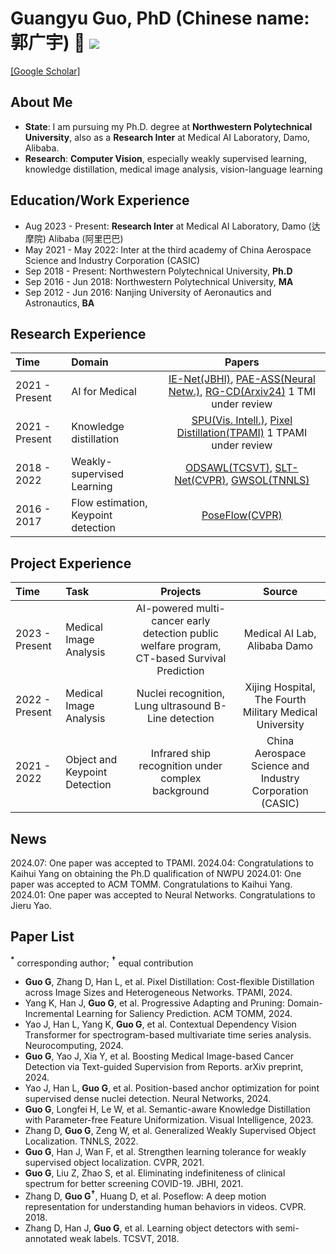 # Guangyu Guo, PhD (Chinese name: 郭广宇) 👋 ![](https://komarev.com/ghpvc/?username=gyguo&color=blue&style=flat-square)
[[Google Scholar]](https://scholar.google.com/citations?user=F-mtieAAAAAJ&hl=zh-CN)

##  About Me
- **State**: I am pursuing my Ph.D. degree at **Northwestern Polytechnical University**, also as a **Research Inter** at Medical AI Laboratory, Damo, Alibaba.
- **Research**: **Computer Vision**, especially weakly supervised learning, knowledge distillation, medical image analysis, vision-language learning

## Education/Work Experience
- Aug 2023 - Present: **Research Inter** at Medical AI Laboratory, Damo (达摩院) Alibaba (阿里巴巴)
- May 2021 - May 2022: Inter at the third academy of China Aerospace Science and Industry Corporation (CASIC)
- Sep 2018 - Present: Northwestern Polytechnical University, **Ph.D**
- Sep 2016 - Jun 2018: Northwestern Polytechnical University, **MA**
- Sep 2012 - Jun 2016: Nanjing University of Aeronautics and Astronautics, **BA**

## Research Experience
| Time | Domain | Papers  |
|:--------|:--------| :---------:|
|2021 - Present| AI for Medical| [IE-Net(JBHI)](https://ieeexplore.ieee.org/document/9357911), [PAE-ASS(Neural Netw.)](https://www.sciencedirect.com/science/article/pii/S0893608023007001), [RG-CD(Arxiv24)](http://arxiv.org/abs/2405.14230) 1 TMI under review|
|2021 - Present| Knowledge distillation | [SPU(Vis. Intell.)](https://link.springer.com/article/10.1007/s44267-023-00003-0), [Pixel Distillation(TPAMI)](https://ieeexplore.ieee.org/abstract/document/10579049) 1 TPAMI under review|
|2018 - 2022| Weakly-supervised Learning | [ODSAWL(TCSVT)](https://ieeexplore.ieee.org/abstract/document/8554285), [SLT-Net(CVPR)](http://openaccess.thecvf.com/content/CVPR2021/html/Guo_Strengthen_Learning_Tolerance_for_Weakly_Supervised_Object_Localization_CVPR_2021_paper.html), [GWSOL(TNNLS)](https://ieeexplore.ieee.org/abstract/document/9899408) |
|2016 - 2017| Flow estimation, Keypoint detection| [PoseFlow(CVPR)](https://openaccess.thecvf.com/content_cvpr_2018/html/Zhang_PoseFlow_A_Deep_CVPR_2018_paper.html) |

## Project Experience
| Time | Task | Projects  | Source  |
|:--------|:--------| :---------:| :---------:|
|2023 - Present | Medical Image Analysis | AI-powered multi-cancer early detection public welfare program, CT-based Survival Prediction | Medical AI Lab, Alibaba Damo |
|2022 - Present | Medical Image Analysis | Nuclei recognition, Lung ultrasound B-Line detection | Xijing Hospital, The Fourth Military Medical University |
|2021 - 2022 | Object and Keypoint Detection | Infrared ship recognition under complex background | China Aerospace Science and Industry Corporation (CASIC) |


## News
2024.07: One paper was accepted to TPAMI.
2024.04: Congratulations to Kaihui Yang on obtaining the Ph.D qualification of NWPU
2024.01: One paper was accepted to ACM TOMM. Congratulations to Kaihui Yang.
2024.01: One paper was accepted to Neural Networks. Congratulations to Jieru Yao.

## Paper List
**$^{\ast}$** corresponding author; **$^{\dagger}$** equal contribution

- **Guo G**, Zhang D, Han L, et al. Pixel Distillation: Cost-flexible Distillation across Image Sizes and Heterogeneous Networks. TPAMI, 2024. 
- Yang K, Han J, **Guo G**, et al. Progressive Adapting and Pruning: Domain-Incremental Learning for Saliency Prediction. ACM TOMM, 2024.
- Yao J, Han L, Yang K, **Guo G**, et al. Contextual Dependency Vision Transformer for spectrogram-based multivariate time series analysis. Neurocomputing, 2024.
- **Guo G**, Yao J, Xia Y, et al. Boosting Medical Image-based Cancer Detection via Text-guided Supervision from Reports. arXiv preprint, 2024.
- Yao J, Han L, **Guo G**, et al. Position-based anchor optimization for point supervised dense nuclei detection. Neural Networks, 2024.
- **Guo G**, Longfei H, Le W, et al. Semantic-aware Knowledge Distillation with Parameter-free Feature Uniformization. Visual Intelligence, 2023.
- Zhang D, **Guo G**, Zeng W, et al. Generalized Weakly Supervised Object Localization. TNNLS, 2022. 
- **Guo G**, Han J, Wan F, et al. Strengthen learning tolerance for weakly supervised object localization. CVPR, 2021.
- **Guo G**, Liu Z, Zhao S, et al. Eliminating indefiniteness of clinical spectrum for better screening COVID-19. JBHI, 2021.
- Zhang D, **Guo G$^{\dagger}$**, Huang D, et al. Poseflow: A deep motion representation for understanding human behaviors in videos. CVPR. 2018.  
- Zhang D, Han J, **Guo G**, et al. Learning object detectors with semi-annotated weak labels. TCSVT, 2018. 
